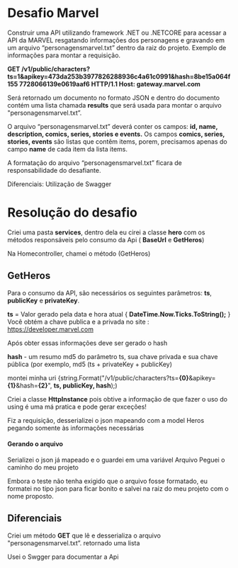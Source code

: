 # Desafio Marvel

Construir uma API utilizando framework .NET ou .NETCORE para acessar a API da MARVEL resgatando informações dos personagens e gravando em um arquivo “personagensmarvel.txt” dentro da raiz do projeto. Exemplo de informações para montar a requisição.

**GET /v1/public/characters?ts=1&apikey=473da253b3977826288936c4a61c0991&hash=8be15a064f155 7728066139e0619aaf6 HTTP/1.1 Host: gateway.marvel.com**

Será retornado um documento no formato JSON e dentro do documento contém uma lista chamada **results**  que será usada para montar o arquivo "personagensmarvel.txt”. 

O arquivo “personagensmarvel.txt” deverá conter os campos: 
**id, name, description, comics, series, stories e events.** 
Os campos **comics, series, stories, events** são listas que contêm items, porem, precisamos apenas do campo **name** de cada item da lista items. 

A formatação do arquivo “personagensmarvel.txt” ficara de responsabilidade do desafiante. 

Diferenciais: Utilização de Swagger


# Resolução do desafio

 Criei uma pasta **services**,  dentro dela eu cirei a classe **hero** com os métodos  responsáveis pelo consumo da Api ( **BaseUrl** e **GetHeros**) 
 
 Na Homecontroller,  chamei o método (GetHeros)

## GetHeros

Para o consumo da API, são necessários os seguintes parâmetros: **ts**, **publicKey**  e  **privateKey**.
 
**ts** = Valor gerado pela data e hora atual { **DateTime.Now.Ticks.ToString();** }
Você obtém a chave publica e  a privada  no site : https://developer.marvel.com

Após obter essas informações deve ser gerado o hash

 **hash** - um resumo md5 do parâmetro ts, sua chave privada e sua chave pública (por exemplo, md5 (ts + privateKey + publicKey)

montei minha uri {string.Format("/v1/public/characters?ts=**{0}**&apikey=**{1}**&hash=**{2}**", **ts, publicKey, hash**);)

Criei a classe **HttpInstance** pois obtive a informação de que fazer o uso do using é uma má pratica e pode gerar exceções!

Fiz a requisição, desserializei  o json mapeando com a model Heros pegando somente às informações necessárias
#### Gerando o arquivo
Serializei o json já mapeado e o guardei em uma variável Arquivo
Peguei o caminho do meu projeto 

Embora o teste não tenha exigido que o arquivo fosse formatado, eu formatei no tipo json para ficar bonito
e salvei na raiz do meu projeto com o nome proposto.


## Diferenciais 

Criei um método **GET**  que lê e desserializa o arquivo "personagensmarvel.txt”. retornado uma lista

Usei o Swgger para documentar a Api
